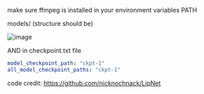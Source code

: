 make sure ffmpeg is installed in your environment variables PATH 

models/ (structure should be)

                    
![image](https://github.com/user-attachments/assets/a9fbe0c0-d6b2-4549-a474-481eba98d711)


AND in checkpoint.txt file 

```yaml
model_checkpoint_path: "ckpt-1"                 
all_model_checkpoint_paths: "ckpt-1"
```


code credit: https://github.com/nicknochnack/LipNet

